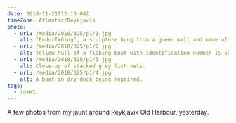 ```yaml
---
date: 2018-11-21T12:13:04Z
timeZone: Atlantic/Reykjavik
photo:
  - url: /media/2018/325/p1/1.jpg
    alt: ‘Endurfæðing’, a sculpture hung from a green wall and made of fish nets.
  - url: /media/2018/325/p1/2.jpg
    alt: Yellow hull of a fishing boat with identification number ÍS-508.
  - url: /media/2018/325/p1/3.jpg
    alt: Close-up of stacked grey fish nets.
  - url: /media/2018/325/p1/4.jpg
    alt: A boat in dry dock being repaired.
tags:
  - i4xW1
---
```


A few photos from my jaunt around Reykjavik Old Harbour, yesterday.
